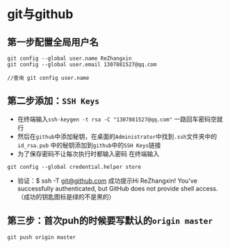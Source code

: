 # git与github

## 第一步配置全局用户名

```shell
git config --global user.name ReZhangxin
git config --global user.email 1307881527@qq.com

//查询 git config user.name
```
## 第二步添加：`SSH Keys`

- 在终端输入`ssh-keygen -t rsa -C "1307881527@qq.com"` 一路回车密码空就行
- 然后在`github`中添加秘钥，在桌面的`Administrator`中找到`.ssh`文件夹中的`id_rsa.pub` 中的秘钥添加到`github`中的`SSH Keys`链接
- 为了保存密码不让每次执行时都输入密码 在终端输入
```
git config --global credential.helper store
```
- 验证：$ ssh -T git@github.com
成功提示Hi ReZhangxin! You've successfully authenticated, but GitHub does not provide shell access.
（成功的钥匙图标是绿的不是黑的）

## 第三步：首次puh的时候要写默认的`origin master`

```
git push origin master
```
